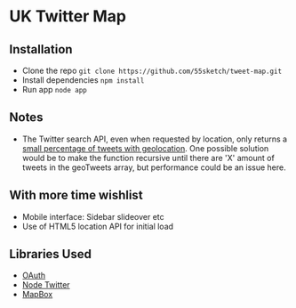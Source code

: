 # UK Twitter Map

## Installation

- Clone the repo `git clone https://github.com/55sketch/tweet-map.git`
- Install dependencies `npm install`
- Run app `node app`

## Notes

- The Twitter search API, even when requested by location, only returns a [small percentage of tweets with geolocation](https://twittercommunity.com/t/search-api-returning-very-sparse-geocode-results/27998/95). One possible solution would be to make the function recursive until there are 'X' amount of tweets in the geoTweets array, but performance could be an issue here. 

## With more time wishlist

- Mobile interface: Sidebar slideover etc
- Use of HTML5 location API for initial load

## Libraries Used

- [OAuth](https://npmjs.org/package/oauth)
- [Node Twitter](https://github.com/desmondmorris/node-twitter)
- [MapBox](https://www.mapbox.com/mapbox.js/api/v2.4.0)